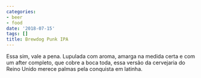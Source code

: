 ```yaml
---
categories:
- beer
- food
date: '2018-07-15'
tags: []
title: Brewdog Punk IPA
---
```


Essa sim, vale a pena. Lupulada com aroma, amarga na medida certa e com um after completo, que cobre a boca toda, essa versão da cervejaria do Reino Unido merece palmas pela conquista em latinha.